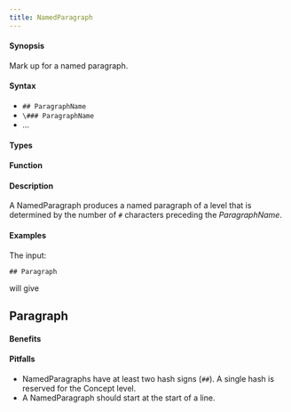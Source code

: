 ```yaml
---
title: NamedParagraph
---
```


#### Synopsis

Mark up for a named paragraph.

#### Syntax

*  `## ParagraphName`
*  `\### ParagraphName`
*  ...

#### Types

#### Function

#### Description

A NamedParagraph produces a named paragraph of a level that is determined by the number of `#` characters preceding the _ParagraphName_.

#### Examples

The input:

`## Paragraph`

will give

## Paragraph

#### Benefits

#### Pitfalls

* NamedParagraphs have at least two hash signs (`##`). A single hash is reserved for the Concept level.
* A NamedParagraph should start at the start of a line.

